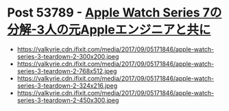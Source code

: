 # Post 53789 - [Apple Watch Series 7の分解-3人の元Appleエンジニアと共に](https://www.ifixit.com/News/53789/three-former-apple-engineers-helped-us-tear-down-apple-watch-series-7-2)

- https://valkyrie.cdn.ifixit.com/media/2017/09/05171846/apple-watch-series-3-teardown-2-300x200.jpeg
- https://valkyrie.cdn.ifixit.com/media/2017/09/05171846/apple-watch-series-3-teardown-2-768x512.jpeg
- https://valkyrie.cdn.ifixit.com/media/2017/09/05171846/apple-watch-series-3-teardown-2-324x216.jpeg
- https://valkyrie.cdn.ifixit.com/media/2017/09/05171846/apple-watch-series-3-teardown-2-450x300.jpeg
